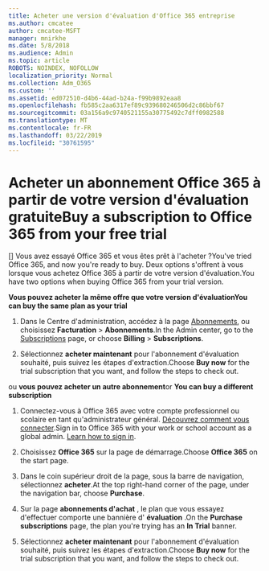 ```yaml
---
title: Acheter une version d'évaluation d'Office 365 entreprise
ms.author: cmcatee
author: cmcatee-MSFT
manager: mnirkhe
ms.date: 5/8/2018
ms.audience: Admin
ms.topic: article
ROBOTS: NOINDEX, NOFOLLOW
localization_priority: Normal
ms.collection: Adm_O365
ms.custom: ''
ms.assetid: ed072510-d4b6-44ad-b24a-f99b9892eaa8
ms.openlocfilehash: fb585c2aa6317ef89c939680246506d2c86bbf67
ms.sourcegitcommit: 03a156a9c9740521155a30775492c7dff0982588
ms.translationtype: MT
ms.contentlocale: fr-FR
ms.lasthandoff: 03/22/2019
ms.locfileid: "30761595"
---
```

# <a name="buy-a-subscription-to-office-365-from-your-free-trial"></a><span data-ttu-id="02a7b-102">Acheter un abonnement Office 365 à partir de votre version d'évaluation gratuite</span><span class="sxs-lookup"><span data-stu-id="02a7b-102">Buy a subscription to Office 365 from your free trial</span></span>

<span data-ttu-id="02a7b-103">[] Vous avez essayé Office 365 et vous êtes prêt à l'acheter ?</span><span class="sxs-lookup"><span data-stu-id="02a7b-103">You've tried Office 365, and now you're ready to buy.</span></span> <span data-ttu-id="02a7b-104">Deux options s'offrent à vous lorsque vous achetez Office 365 à partir de votre version d'évaluation.</span><span class="sxs-lookup"><span data-stu-id="02a7b-104">You have two options when buying Office 365 from your trial version.</span></span>
  
 <span data-ttu-id="02a7b-105">**Vous pouvez acheter la même offre que votre version d'évaluation**</span><span class="sxs-lookup"><span data-stu-id="02a7b-105">**You can buy the same plan as your trial**</span></span>
  
1. <span data-ttu-id="02a7b-106">Dans le Centre d'administration, accédez à la page [Abonnements](https://go.microsoft.com/fwlink/p/?linkid=842054), ou choisissez **Facturation** \> **Abonnements**.</span><span class="sxs-lookup"><span data-stu-id="02a7b-106">In the Admin center, go to the [Subscriptions](https://go.microsoft.com/fwlink/p/?linkid=842054) page, or choose **Billing** \> **Subscriptions**.</span></span>
    
2. <span data-ttu-id="02a7b-107">Sélectionnez **acheter maintenant** pour l'abonnement d'évaluation souhaité, puis suivez les étapes d'extraction.</span><span class="sxs-lookup"><span data-stu-id="02a7b-107">Choose **Buy now** for the trial subscription that you want, and follow the steps to check out.</span></span> 
    
<span data-ttu-id="02a7b-108">ou **vous pouvez acheter un autre abonnement**</span><span class="sxs-lookup"><span data-stu-id="02a7b-108">or **You can buy a different subscription**</span></span>
  
1. <span data-ttu-id="02a7b-109">Connectez-vous à Office 365 avec votre compte professionnel ou scolaire en tant qu'administrateur général. [Découvrez comment vous connecter](https://support.office.com/article/e9eb7d51-5430-4929-91ab-6157c5a050b4).</span><span class="sxs-lookup"><span data-stu-id="02a7b-109">Sign in to Office 365 with your work or school account as a global admin. [Learn how to sign in](https://support.office.com/article/e9eb7d51-5430-4929-91ab-6157c5a050b4).</span></span>
    
2. <span data-ttu-id="02a7b-110">Choisissez **Office 365** sur la page de démarrage.</span><span class="sxs-lookup"><span data-stu-id="02a7b-110">Choose **Office 365** on the start page.</span></span> 
    
3. <span data-ttu-id="02a7b-111">Dans le coin supérieur droit de la page, sous la barre de navigation, sélectionnez **acheter**.</span><span class="sxs-lookup"><span data-stu-id="02a7b-111">At the top right-hand corner of the page, under the navigation bar, choose **Purchase**.</span></span>
    
4. <span data-ttu-id="02a7b-112">Sur la page **abonnements d'achat** , le plan que vous essayez d'effectuer comporte une bannière d' **évaluation** .</span><span class="sxs-lookup"><span data-stu-id="02a7b-112">On the **Purchase subscriptions** page, the plan you're trying has an **In Trial** banner.</span></span> 
    
5. <span data-ttu-id="02a7b-113">Sélectionnez **acheter maintenant** pour l'abonnement d'évaluation souhaité, puis suivez les étapes d'extraction.</span><span class="sxs-lookup"><span data-stu-id="02a7b-113">Choose **Buy now** for the trial subscription that you want, and follow the steps to check out.</span></span> 
    

